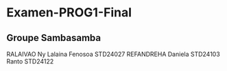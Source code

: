 # Examen-PROG1-Final

## Groupe Sambasamba

RALAIVAO Ny Lalaina Fenosoa STD24027
REFANDREHA Daniela STD24103
Ranto STD24122